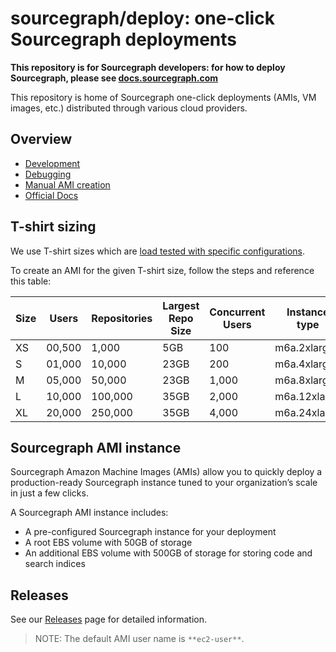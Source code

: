 # sourcegraph/deploy: one-click Sourcegraph deployments

**This repository is for Sourcegraph developers: for how to deploy Sourcegraph, please see [docs.sourcegraph.com](https://docs.sourcegraph.com)**

This repository is home of Sourcegraph one-click deployments (AMIs, VM images, etc.) distributed through various cloud providers.

## Overview

* [Development](./doc/development.md)
* [Debugging](./doc/debugging.md)
* [Manual AMI creation](./doc/manual-ami.md)
* [Official Docs](https://docs.sourcegraph.com/admin/deploy/machine-images)

## T-shirt sizing

We use T-shirt sizes which are [load tested with specific configurations](https://github.com/sourcegraph/reference-architecture-test).

To create an AMI for the given T-shirt size, follow the steps and reference this table:

| Size | Users  | Repositories | Largest Repo Size | Concurrent Users | Instance type | Storage   | IOPS    |
| ---- | ------ | ------------ | ----------------- | ---------------- | ------------- | --------- | ------- |
| XS   | 00,500 | 1,000        | 5GB               | 100              | m6a.2xlarge   | gp3       | default |
| S    | 01,000 | 10,000       | 23GB              | 200              | m6a.4xlarge   | gp3       | default |
| M    | 05,000 | 50,000       | 23GB              | 1,000            | m6a.8xlarge   | gp3       | default |
| L    | 10,000 | 100,000      | 35GB              | 2,000            | m6a.12xlarge  | io2       | 16,000  |
| XL   | 20,000 | 250,000      | 35GB              | 4,000            | m6a.24xlarge  | io2       | 16,000  |

## Sourcegraph AMI instance

Sourcegraph Amazon Machine Images (AMIs) allow you to quickly deploy a production-ready Sourcegraph instance tuned to your organization’s scale in just a few clicks.

A Sourcegraph AMI instance includes:
- A pre-configured Sourcegraph instance for your deployment
- A root EBS volume with 50GB of storage
- An additional EBS volume with 500GB of storage for storing code and search indices

## Releases

See our [Releases](https://github.com/sourcegraph/deploy/releases) page for detailed information.

> NOTE: The default AMI user name is `**ec2-user**`.